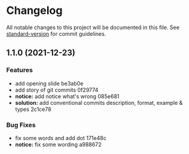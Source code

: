 # Changelog

All notable changes to this project will be documented in this file. See [standard-version](https://github.com/conventional-changelog/standard-version) for commit guidelines.

## 1.1.0 (2021-12-23)


### Features

* add opening slide be3ab0e
* add story of git commits 0f29774
* **notice:** add notice what's wrong 085e681
* **solution:** add conventional commits description, format, example & types 2c1ce78


### Bug Fixes

* fix some words and add dot 171e48c
* **notice:** fix some wording a988672

